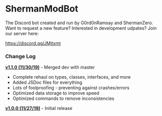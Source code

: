 # ShermanModBot

The Discord bot created and run by G0rd0nRamsay and ShermanZero. Want to request a new feature? Interested in development udpates? Join our server here:

https://discord.gg/JMjtxmt

### Change Log

**[v1.1.0 (11/30/19)](https://github.com/ShermanZero/ShermanModBot/releases/tag/v1.1.0)** - Merged dev with master

- Complete rehaul on types, classes, interfaces, and more
- Added JSDoc files for everything
- Lots of foolproofing - preventing against crashes/errors
- Optimized data storage to improve speed
- Optimized commands to remove inconsistencies

**[v1.0.0 (11/27/19)](https://github.com/ShermanZero/ShermanModBot/releases/tag/v1.0.0)** - Initial release
